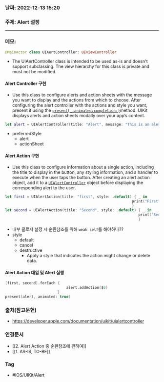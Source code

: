 ### 날짜: 2022-12-13 15:20

### 주제: Alert 설정
---
### 메모: 
~~~ swift 
@MainActor class UIAertController: UIviewController 
~~~
- The UIAertController class is intended to be used as-is and doesn't support subclassing. The view hierarchy for this class is private and must not be modified. 
#### Alert Controller 구현
- Use this class to configure alerts and action sheets with the message you want to display and the actions from which to choose. After configuring the alert controller with the actions and style you want, present it using the [`present(_:animated:completion:)`](https://developer.apple.com/documentation/uikit/uiviewcontroller/1621380-present)method. UIKit displays alerts and action sheets modally over your app’s content.
~~~ swift 
let alert = UIAlertController(title: "Alert", message: "This is an alert.", preferredStyle: .alert)
~~~
- preferredStyle 
	- alert
	- actionSheet
#### Alert Action 구현
- Use this class to configure information about a single action, including the title to display in the button, any styling information, and a handler to execute when the user taps the button. After creating an alert action object, add it to a [`UIAlertController`](https://developer.apple.com/documentation/uikit/uialertcontroller) object before displaying the corresponding alert to the user.
~~~ swift
let first = UIAlertAction(title: "first", style: .default) { _ in 
														  print("First")
														  } 
let second = UIAlertAction(title: "Second", style: .default) { _ in 
															 print("Second")
															 }
~~~
- 내부 클로저 설정 시 순환참조를 위해 <code>weak self</code>를 해야하나?? 
- style 
	- default 
	- cancel 
	- destructive 
		- Apply a style that indicates the action might change or delete data. 
#### Alert Action 대입 및 Alert 실행
~~~ swift 
[first, second].forEach { 
							alert.addAction($0)
						}
present(alert, animated: true)
~~~

### 출처(참고문헌) 
- https://developer.apple.com/documentation/uikit/uialertcontroller

### 연결문서 
- [[2. Alert Action 중 순환참조에 관하여]]
- [[1. AS-IS, TO-BE]]

### Tag
- #IOS/UIKit/Alert 